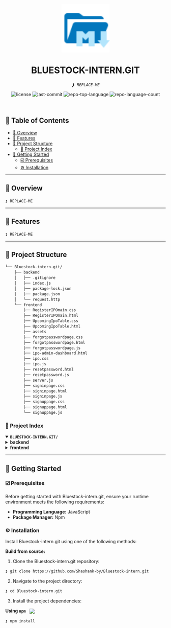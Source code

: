 <p align="center">
    <img src="https://raw.githubusercontent.com/PKief/vscode-material-icon-theme/ec559a9f6bfd399b82bb44393651661b08aaf7ba/icons/folder-markdown-open.svg" align="center" width="30%">
</p>
<p align="center"><h1 align="center">BLUESTOCK-INTERN.GIT</h1></p>
<p align="center">
	<em><code>❯ REPLACE-ME</code></em>
</p>
<p align="center">
	<img src="https://img.shields.io/github/license/Shashank-by/Bluestock-intern.git?style=default&logo=opensourceinitiative&logoColor=white&color=0080ff" alt="license">
	<img src="https://img.shields.io/github/last-commit/Shashank-by/Bluestock-intern.git?style=default&logo=git&logoColor=white&color=0080ff" alt="last-commit">
	<img src="https://img.shields.io/github/languages/top/Shashank-by/Bluestock-intern.git?style=default&color=0080ff" alt="repo-top-language">
	<img src="https://img.shields.io/github/languages/count/Shashank-by/Bluestock-intern.git?style=default&color=0080ff" alt="repo-language-count">
</p>
<p align="center"><!-- default option, no dependency badges. -->
</p>
<p align="center">
	<!-- default option, no dependency badges. -->
</p>
<br>

## 🔗 Table of Contents

- [📍 Overview](#-overview)
- [👾 Features](#-features)
- [📁 Project Structure](#-project-structure)
  - [📂 Project Index](#-project-index)
- [🚀 Getting Started](#-getting-started)
  - [☑️ Prerequisites](#-prerequisites)
  - [⚙️ Installation](#-installation)
    

---

## 📍 Overview

<code>❯ REPLACE-ME</code>

---

## 👾 Features

<code>❯ REPLACE-ME</code>

---

## 📁 Project Structure

```sh
└── Bluestock-intern.git/
    ├── backend
    │   ├── .gitignore
    │   ├── index.js
    │   ├── package-lock.json
    │   ├── package.json
    │   └── request.http
    └── frontend
        ├── RegisterIPOmain.css
        ├── RegisterIPOmain.html
        ├── UpcomingIpoTable.css
        ├── UpcomingIpoTable.html
        ├── assets
        ├── forgotpasswordpage.css
        ├── forgotpasswordpage.html
        ├── forgotpasswordpage.js
        ├── ipo-admin-dashboard.html
        ├── ipo.css
        ├── ipo.js
        ├── resetpassword.html
        ├── resetpassword.js
        ├── server.js
        ├── signinpage.css
        ├── signinpage.html
        ├── signinpage.js
        ├── signuppage.css
        ├── signuppage.html
        └── signuppage.js
```


### 📂 Project Index
<details open>
	<summary><b><code>BLUESTOCK-INTERN.GIT/</code></b></summary>
	<details> <!-- backend Submodule -->
		<summary><b>backend</b></summary>
		<blockquote>
			<table>
			<tr>
				<td><b><a href='https://github.com/Shashank-by/Bluestock-intern/blob/main/backend/package.json'>package-lock.json</a></b></td>
				<td><code>❯ package.json</code></td>
			</tr>
			<tr>
				<td><b><a href='https://github.com/Shashank-by/Bluestock-intern.git/blob/master/backend/request.http'>request.http</a></b></td>
				<td><code>❯ REPLACE-ME</code></td>
			</tr>
			<tr>
				<td><b><a href='https://github.com/Shashank-by/Bluestock-intern.git/blob/master/backend/index.js'>index.js</a></b></td>
				<td><code>❯ REPLACE-ME</code></td>
			</tr>
			<tr>
				<td><b><a href='https://github.com/Shashank-by/Bluestock-intern.git/blob/master/backend/package.json'>package.json</a></b></td>
				<td><code>❯ REPLACE-ME</code></td>
			</tr>
			</table>
		</blockquote>
	</details>
	<details> <!-- frontend Submodule -->
		<summary><b>frontend</b></summary>
		<blockquote>
			<table>
			<tr>
				<td><b><a href='https://github.com/Shashank-by/Bluestock-intern.git/blob/master/frontend/UpcomingIpoTable.css'>UpcomingIpoTable.css</a></b></td>
				<td><code>❯ REPLACE-ME</code></td>
			</tr>
			<tr>
				<td><b><a href='https://github.com/Shashank-by/Bluestock-intern.git/blob/master/frontend/signuppage.css'>signuppage.css</a></b></td>
				<td><code>❯ REPLACE-ME</code></td>
			</tr>
			<tr>
				<td><b><a href='https://github.com/Shashank-by/Bluestock-intern.git/blob/master/frontend/ipo.css'>ipo.css</a></b></td>
				<td><code>❯ REPLACE-ME</code></td>
			</tr>
			<tr>
				<td><b><a href='https://github.com/Shashank-by/Bluestock-intern.git/blob/master/frontend/signinpage.html'>signinpage.html</a></b></td>
				<td><code>❯ REPLACE-ME</code></td>
			</tr>
			<tr>
				<td><b><a href='https://github.com/Shashank-by/Bluestock-intern.git/blob/master/frontend/RegisterIPOmain.html'>RegisterIPOmain.html</a></b></td>
				<td><code>❯ REPLACE-ME</code></td>
			</tr>
			<tr>
				<td><b><a href='https://github.com/Shashank-by/Bluestock-intern.git/blob/master/frontend/forgotpasswordpage.js'>forgotpasswordpage.js</a></b></td>
				<td><code>❯ REPLACE-ME</code></td>
			</tr>
			<tr>
				<td><b><a href='https://github.com/Shashank-by/Bluestock-intern.git/blob/master/frontend/signinpage.css'>signinpage.css</a></b></td>
				<td><code>❯ REPLACE-ME</code></td>
			</tr>
			<tr>
				<td><b><a href='https://github.com/Shashank-by/Bluestock-intern.git/blob/master/frontend/forgotpasswordpage.html'>forgotpasswordpage.html</a></b></td>
				<td><code>❯ REPLACE-ME</code></td>
			</tr>
			<tr>
				<td><b><a href='https://github.com/Shashank-by/Bluestock-intern.git/blob/master/frontend/ipo.js'>ipo.js</a></b></td>
				<td><code>❯ REPLACE-ME</code></td>
			</tr>
			<tr>
				<td><b><a href='https://github.com/Shashank-by/Bluestock-intern.git/blob/master/frontend/signuppage.html'>signuppage.html</a></b></td>
				<td><code>❯ REPLACE-ME</code></td>
			</tr>
			<tr>
				<td><b><a href='https://github.com/Shashank-by/Bluestock-intern.git/blob/master/frontend/signuppage.js'>signuppage.js</a></b></td>
				<td><code>❯ REPLACE-ME</code></td>
			</tr>
			<tr>
				<td><b><a href='https://github.com/Shashank-by/Bluestock-intern.git/blob/master/frontend/resetpassword.js'>resetpassword.js</a></b></td>
				<td><code>❯ REPLACE-ME</code></td>
			</tr>
			<tr>
				<td><b><a href='https://github.com/Shashank-by/Bluestock-intern.git/blob/master/frontend/RegisterIPOmain.css'>RegisterIPOmain.css</a></b></td>
				<td><code>❯ REPLACE-ME</code></td>
			</tr>
			<tr>
				<td><b><a href='https://github.com/Shashank-by/Bluestock-intern.git/blob/master/frontend/UpcomingIpoTable.html'>UpcomingIpoTable.html</a></b></td>
				<td><code>❯ REPLACE-ME</code></td>
			</tr>
			<tr>
				<td><b><a href='https://github.com/Shashank-by/Bluestock-intern.git/blob/master/frontend/resetpassword.html'>resetpassword.html</a></b></td>
				<td><code>❯ REPLACE-ME</code></td>
			</tr>
			<tr>
				<td><b><a href='https://github.com/Shashank-by/Bluestock-intern.git/blob/master/frontend/server.js'>server.js</a></b></td>
				<td><code>❯ REPLACE-ME</code></td>
			</tr>
			<tr>
				<td><b><a href='https://github.com/Shashank-by/Bluestock-intern.git/blob/master/frontend/ipo-admin-dashboard.html'>ipo-admin-dashboard.html</a></b></td>
				<td><code>❯ REPLACE-ME</code></td>
			</tr>
			<tr>
				<td><b><a href='https://github.com/Shashank-by/Bluestock-intern.git/blob/master/frontend/signinpage.js'>signinpage.js</a></b></td>
				<td><code>❯ REPLACE-ME</code></td>
			</tr>
			<tr>
				<td><b><a href='https://github.com/Shashank-by/Bluestock-intern.git/blob/master/frontend/forgotpasswordpage.css'>forgotpasswordpage.css</a></b></td>
				<td><code>❯ REPLACE-ME</code></td>
			</tr>
			</table>
		</blockquote>
	</details>
</details>

---
## 🚀 Getting Started

### ☑️ Prerequisites

Before getting started with Bluestock-intern.git, ensure your runtime environment meets the following requirements:

- **Programming Language:** JavaScript
- **Package Manager:** Npm


### ⚙️ Installation

Install Bluestock-intern.git using one of the following methods:

**Build from source:**

1. Clone the Bluestock-intern.git repository:
```sh
❯ git clone https://github.com/Shashank-by/Bluestock-intern.git
```

2. Navigate to the project directory:
```sh
❯ cd Bluestock-intern.git
```

3. Install the project dependencies:


**Using `npm`** &nbsp; [<img align="center" src="https://img.shields.io/badge/npm-CB3837.svg?style={badge_style}&logo=npm&logoColor=white" />](https://www.npmjs.com/)

```sh
❯ npm install
```
